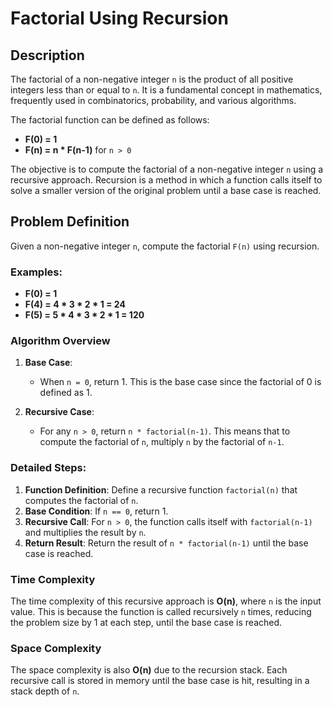 # Factorial Using Recursion

## Description

The factorial of a non-negative integer `n` is the product of all positive integers less than or equal to `n`. It is a fundamental concept in mathematics, frequently used in combinatorics, probability, and various algorithms.

The factorial function can be defined as follows:
- **F(0) = 1**
- **F(n) = n * F(n-1)** for `n > 0`

The objective is to compute the factorial of a non-negative integer `n` using a recursive approach. Recursion is a method in which a function calls itself to solve a smaller version of the original problem until a base case is reached.

## Problem Definition

Given a non-negative integer `n`, compute the factorial `F(n)` using recursion.

### Examples:
- **F(0) = 1**
- **F(4) = 4 * 3 * 2 * 1 = 24**
- **F(5) = 5 * 4 * 3 * 2 * 1 = 120**

### Algorithm Overview

1. **Base Case**:  
   - When `n = 0`, return 1. This is the base case since the factorial of 0 is defined as 1.
   
2. **Recursive Case**:  
   - For any `n > 0`, return `n * factorial(n-1)`. This means that to compute the factorial of `n`, multiply `n` by the factorial of `n-1`.

### Detailed Steps:

1. **Function Definition**: Define a recursive function `factorial(n)` that computes the factorial of `n`.
2. **Base Condition**: If `n == 0`, return 1.
3. **Recursive Call**: For `n > 0`, the function calls itself with `factorial(n-1)` and multiplies the result by `n`.
4. **Return Result**: Return the result of `n * factorial(n-1)` until the base case is reached.

### Time Complexity

The time complexity of this recursive approach is **O(n)**, where `n` is the input value. This is because the function is called recursively `n` times, reducing the problem size by 1 at each step, until the base case is reached.

### Space Complexity

The space complexity is also **O(n)** due to the recursion stack. Each recursive call is stored in memory until the base case is hit, resulting in a stack depth of `n`.
